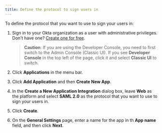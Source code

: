 ```yaml
---
title: Define the protocol to sign users in
---
```

To define the protocol that you want to use to sign your users in:

1.  Sign in to your Okta organization as a user with administrative privileges. Don't have one? [Create one for free](https://developer.okta.com/signup).

    > **Caution**: If you are using the Developer Console, you need to first switch to the Admin Console (Classic UI). If you see **Developer Console** in the top left of the page, click it and select **Classic UI** to switch.

2.  Click **Applications** in the menu bar.

3.  Click **Add Application** and then **Create New App**.

4.  In the **Create a New Application Integration** dialog box, leave **Web** as the platform and select **SAML 2.0** as the protocol that you want to use to sign your users in.

5. Click **Create**.

6. On the **General Settings** page, enter a name for the app in th **App name** field, and then click **Next**.

<NextSectionLink/>
